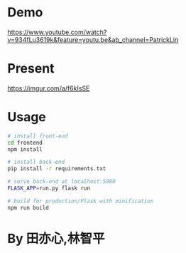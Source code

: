 
# Demo
https://www.youtube.com/watch?v=934fLu3619k&feature=youtu.be&ab_channel=PatrickLin
# Present
<img>https://imgur.com/a/f6kIsSE</img>
# Usage
``` bash
# install front-end
cd frontend
npm install

# install back-end
pip install -r requirements.txt

# serve back-end at localhost:5000
FLASK_APP=run.py flask run

# build for production/Flask with minification
npm run build

```
# By 田亦心,林智平
